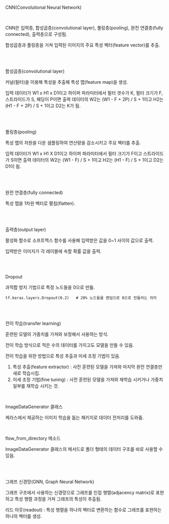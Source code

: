 CNN(Convolutional Neural Network)

<br>

CNN은 입력층, 합성곱층(convolutional layer), 풀링층(pooling), 완전 연결층(fully connected), 출력층으로 구성됨.

합성곱층과 풀링층을 거쳐 입력된 이미지의 주요 특성 벡터(feature vector)를 추출.

<br>

<br>

함성곱층(convolutional layer)

커널(필터)을 이용해 특성을 추출해 특성 맵(feature map)을 생성.

입력 데이터가 W1 x H1 x D1이고 하이퍼 파라미터에서 필터 갯수가 K, 필터 크기가 F, 스트라이드가 S, 패딩이 P이면 출력 데이터의 W2는 (W1 - F + 2P) / S + 1이고 H2는 (H1 - F + 2P) / S + 1이고 D2는 K가 됨.

<br>

<br>

풀링층(pooling)

특성 맵의 차원을 다운 샘플링하여 연산량을 감소시키고 주요 벡터를 추출.

입력 데이터가 W1 x H1 X D1이고 하이퍼 파라미터에서 필터 크기가 F이고 스트라이드가 S이면 출력 데이터의 W2는 (W1 - F) / S + 1이고 H2는 (H1 - F) / S + 1이고 D2는 D1이 됨.

<br>

<br>

완전 연결층(fully connected)

특성 맵을 1차원 벡터로 펼침(flatten).

<br>

<br>

출력층(output layer)

활성화 함수로 소프트맥스 함수를 사용해 입력받은 값을 0~1 사이의 값으로 출력.

입력받은 이미지가 각 레이블에 속할 확률 값을 출력.

<br>

<br>

Dropout

과적합 방지 기법으로 특정 노드들을 0으로 만듦.

```pyth
tf.keras.layers.Dropout(0.2)   # 20% 노드들을 랜덤으로 0으로 만들라는 의미
```

<br>

<br>

전이 학습(transfer learning)

훈련된 모델의 가중치를 가져와 보정해서 사용하는 방식.

전이 학습 방식으로 적은 수의 데이터를 가지고도 모델을 만들 수 있음.

전이 학습을 위한 방법으로 특성 추출과 미세 조정 기법이 있음.

1. 특성 추출(feature extractor) : 사전 훈련된 모델을 가져와 마지막 완전 연결층만 새로 학습시킴.
2. 미세 조정 기법(fine tuning) : 사전 훈련된 모델을 가져와 재학습 시키거나 가중치 일부를 재학습 시키는 것.



<br>

ImageDataGenerator 클래스

케라스에서 제공하는 이미지 학습을 돕는 패키지로 데이터 전처리를 도와줌.

<br>

flow_from_directory 메소드

ImageDataGenerator 클래스의 메서드로 폴더 형태의 데이터 구조를 바로 사용할 수 있음.

<br>

<br>

그래프 신경망(GNN, Graph Neural Network)

그래프 구조에서 사용하는 신경망으로 그래프를 인접 행렬(adjacency matrix)로 표현하고 특성 행렬 과정을 거쳐 그래프의 특성이 추출됨.

리드 아웃(readout) : 특성 행렬을 하나의 벡터로 변환하는 함수로 그래프를 표현하는 하나의 벡터를 생성.